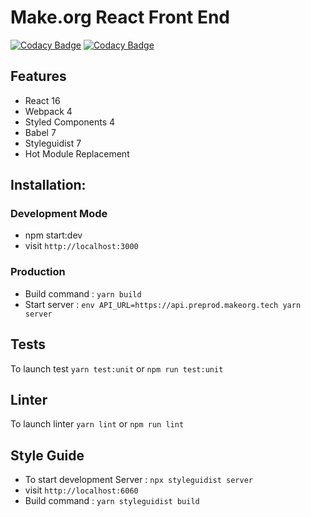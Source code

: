 # Make.org React Front End
[![Codacy Badge](https://api.codacy.com/project/badge/Coverage/0d6905329e874f4bbb922aa57f4725ad)](https://www.codacy.com/app/makeorg/front-accessible?utm_source=gitlab.com&utm_medium=referral&utm_content=makeorg/platform/front-accessible&utm_campaign=Badge_Coverage)
[![Codacy Badge](https://api.codacy.com/project/badge/Grade/0d6905329e874f4bbb922aa57f4725ad)](https://www.codacy.com/app/makeorg/front-accessible?utm_source=gitlab.com&amp;utm_medium=referral&amp;utm_content=makeorg/platform/front-accessible&amp;utm_campaign=Badge_Grade)
## Features
*   React 16
*   Webpack 4
*   Styled Components 4
*   Babel 7
*   Styleguidist 7
*   Hot Module Replacement

## Installation:
### Development Mode
*   npm start:dev
*   visit `http://localhost:3000`

### Production
*   Build command : `yarn build`
*   Start server : `env API_URL=https://api.preprod.makeorg.tech yarn server`


## Tests
To launch test `yarn test:unit` or `npm run test:unit`

## Linter
To launch linter `yarn lint` or `npm run lint`

## Style Guide
*   To start development Server : `npx styleguidist server`
*   visit `http://localhost:6060`
*   Build command : `yarn styleguidist build`
